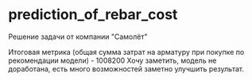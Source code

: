 # prediction_of_rebar_cost

Решение задачи от компании "Самолёт"

Итоговая метрика (общая сумма затрат на арматуру при покупке по рекомендации модели) - 1008200
Хочу заметить, модель не доработана, есть много возможностей заметно улучшить результат.
